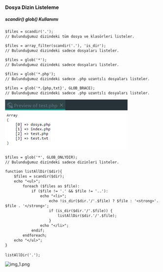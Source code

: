 ### Dosya Dizin Listeleme

##### scandir() glob() Kullanımı


```
$files = scandir('.'); 
// Bulunduğumuz dizindeki tüm dosya ve klasörleri listeler.
```

```
$files = array_filter(scandir('.'), 'is_dir'); 
// Bulunduğumuz dizindeki sadece dosyaları listeler.
```

```
$files = glob('*'); 
// Bulunduğumuz dizindeki sadece dosyaları listeler.
```
```
$files = glob('*.php'); 
// Bulunduğumuz dizindeki sadece .php uzantılı dosyaları listeler.
```
```
$files = glob('*.{php,txt}', GLOB_BRACE);
// Bulunduğumuz dizindeki sadece .php uzantılı dosyaları listeler.
```
![img.png](https://raw.githubusercontent.com/Kodluyoruz/taskforce/main/php/dosya-dizin-listeleme/figures/img.png)
```
$files = glob('*', GLOB_ONLYDIR); 
// Bulunduğumuz dizindeki sadece dizinleri listeler.
```

```
function listAllDir($dir){
    $files = scandir($dir);
    echo "<ul>";
        foreach ($files as $file):
            if ($file != '.' && $file != '..'):
                echo "<li>";
                    echo !is_dir($dir.'/'.$file) ? $file : '<strong>'. $file . '</strong>';
                    if (is_dir($dir.'/'.$file)) {
                        listAllDir($dir.'/'.$file);
                    }
                echo "</li>";
            endif;
        endforeach;
    echo "</ul>";
}

listAllDir('.');
```
![img_1.png](img_1.png)
